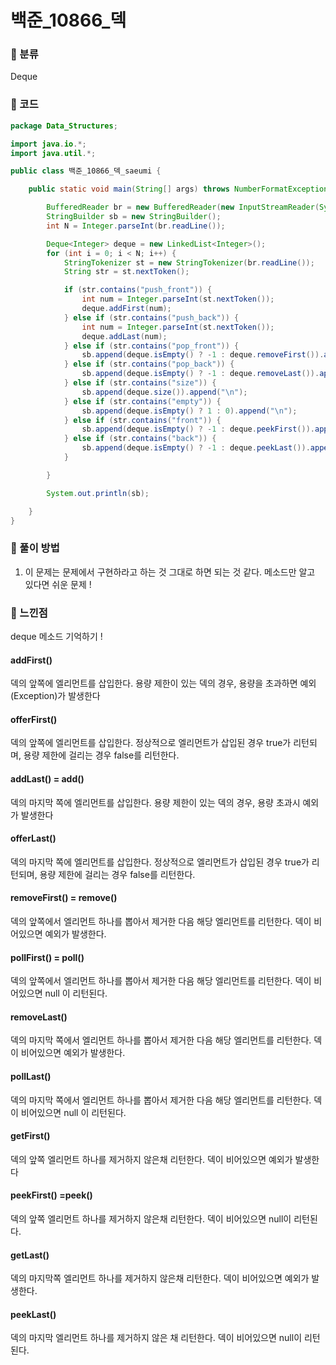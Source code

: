 # 백준_10866_덱 

### &#127795; 분류 

Deque

### &#127795; 코드

```java
package Data_Structures;

import java.io.*;
import java.util.*;

public class 백준_10866_덱_saeumi {

	public static void main(String[] args) throws NumberFormatException, IOException {

		BufferedReader br = new BufferedReader(new InputStreamReader(System.in));
		StringBuilder sb = new StringBuilder();
		int N = Integer.parseInt(br.readLine());

		Deque<Integer> deque = new LinkedList<Integer>();
		for (int i = 0; i < N; i++) {
			StringTokenizer st = new StringTokenizer(br.readLine());
			String str = st.nextToken();

			if (str.contains("push_front")) {
				int num = Integer.parseInt(st.nextToken());
				deque.addFirst(num);
			} else if (str.contains("push_back")) {
				int num = Integer.parseInt(st.nextToken());
				deque.addLast(num);
			} else if (str.contains("pop_front")) {
				sb.append(deque.isEmpty() ? -1 : deque.removeFirst()).append("\n");
			} else if (str.contains("pop_back")) {
				sb.append(deque.isEmpty() ? -1 : deque.removeLast()).append("\n");
			} else if (str.contains("size")) {
				sb.append(deque.size()).append("\n");
			} else if (str.contains("empty")) {
				sb.append(deque.isEmpty() ? 1 : 0).append("\n");
			} else if (str.contains("front")) {
				sb.append(deque.isEmpty() ? -1 : deque.peekFirst()).append("\n");
			} else if (str.contains("back")) {
				sb.append(deque.isEmpty() ? -1 : deque.peekLast()).append("\n");
			}

		}

		System.out.println(sb);

	}
}

```



### &#127795; 풀이 방법 

1. 이 문제는 문제에서 구현하라고 하는 것 그대로 하면 되는 것 같다. 메소드만 알고 있다면 쉬운 문제 ! 

   


### &#127795; 느낀점 

deque 메소드 기억하기 ! 



#### addFirst()

덱의 앞쪽에 엘리먼트를 삽입한다. 용량 제한이 있는 덱의 경우, 용량을 초과하면 예외(Exception)가 발생한다

#### offerFirst()

덱의 앞쪽에 엘리먼트를 삽입한다. 정상적으로 엘리먼트가 삽입된 경우 true가 리턴되며, 용량 제한에 걸리는 경우 false를 리턴한다. 

#### addLast() = add()

덱의 마지막 쪽에 엘리먼트를 삽입한다. 용량 제한이 있는 덱의 경우, 용량 초과시 예외가 발생한다

#### offerLast()

덱의 마지막 쪽에 엘리먼트를 삽입한다. 정상적으로 엘리먼트가 삽입된 경우 true가 리턴되며, 용량 제한에 걸리는 경우 false를 리턴한다. 



#### removeFirst() = remove() 

덱의 앞쪽에서 엘리먼트 하나를 뽑아서 제거한 다음 해당 엘리먼트를 리턴한다. 덱이 비어있으면 예외가 발생한다. 

#### pollFirst() = poll()

덱의 앞쪽에서 엘리먼트 하나를 뽑아서 제거한 다음 해당 엘리먼트를 리턴한다. 덱이 비어있으면 null 이 리턴된다. 

#### removeLast()

덱의 마지막 쪽에서 엘리먼트 하나를 뽑아서 제거한 다음 해당 엘리먼트를 리턴한다. 덱이 비어있으면 예외가 발생한다. 

#### pollLast()

덱의 마지막 쪽에서 엘리먼트 하나를 뽑아서 제거한 다음 해당 엘리먼트를 리턴한다. 덱이 비어있으면 null 이 리턴된다. 



#### getFirst()

덱의 앞쪽 엘리먼트 하나를 제거하지 않은채 리턴한다. 덱이 비어있으면 예외가 발생한다

#### peekFirst() =peek()

덱의 앞쪽 엘리먼트 하나를 제거하지 않은채 리턴한다. 덱이 비어있으면 null이 리턴된다. 

#### getLast()

덱의 마지막쪽 엘리먼트 하나를 제거하지 않은채 리턴한다. 덱이 비어있으면 예외가 발생한다. 

#### peekLast()

덱의 마지막 엘리먼트 하나를 제거하지 않은 채 리턴한다. 덱이 비어있으면 null이 리턴된다. 

 